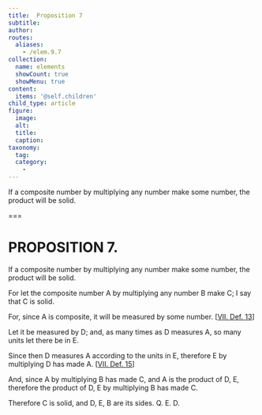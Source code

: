 ```yaml
---
title:  Proposition 7
subtitle: 
author:
routes:
  aliases:
    - /elem.9.7
collection:
  name: elements
  showCount: true
  showMenu: true
content:
  items: '@self.children'
child_type: article
figure:
  image:
  alt:
  title:
  caption:
taxonomy:
  tag:
  category:
    - 
---
```


<p>
       <hi rend="ital">If a composite number by multiplying any number make some number, the product will be solid.</hi>
      </p>

===

<h1>PROPOSITION 7.</h1>
<p>
       <span class="ital">If a composite number by multiplying any number make some number, the product will be solid.</span>
      </p>

<p>For let the composite number <span class="ital">A</span> by multiplying any number <span class="ital">B</span> make <span class="ital">C</span>; I say that <span class="ital">C</span> is solid. 
      </p>

<p>For, since <span class="ital">A</span> is composite, it will be measured by some number. [<a href="/elem.7.def.13">VII. Def. 13</a>] </p>

<p>Let it be measured by <span class="ital">D</span>; and, as many times as <span class="ital">D</span> measures <span class="ital">A</span>, so many units let there be in <span class="ital">E</span>. <pb n="390"/></p>

<p>Since then <span class="ital">D</span> measures <span class="ital">A</span> according to the units in <span class="ital">E</span>, therefore <span class="ital">E</span> by multiplying <span class="ital">D</span> has made <span class="ital">A</span>. [<a href="/elem.7.def.15">VII. Def. 15</a>] </p>

<p>And, since <span class="ital">A</span> by multiplying <span class="ital">B</span> has made <span class="ital">C</span>, and <span class="ital">A</span> is the product of <span class="ital">D</span>, <span class="ital">E</span>, therefore the product of <span class="ital">D</span>, <span class="ital">E</span> by multiplying <span class="ital">B</span> has made <span class="ital">C</span>. </p>

<p>Therefore <span class="ital">C</span> is solid, and <span class="ital">D</span>, <span class="ital">E</span>, <span class="ital">B</span> are its sides. Q. E. D.</p>
